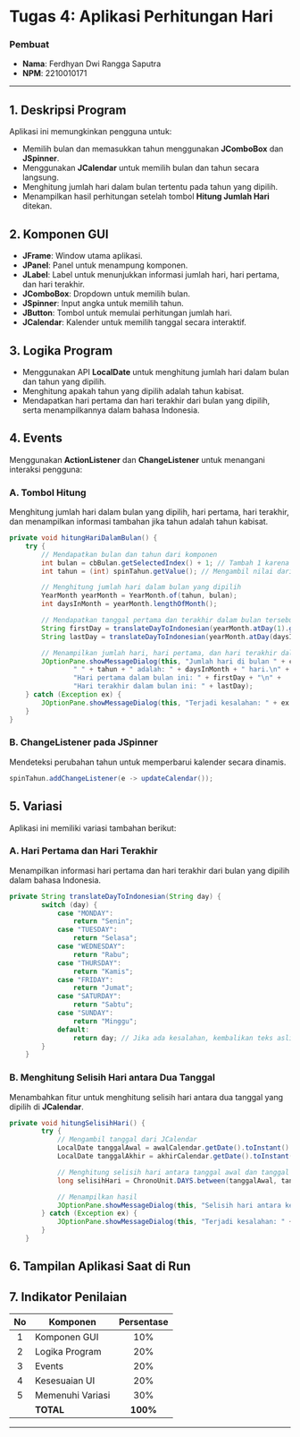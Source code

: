# Tugas 4: Aplikasi Perhitungan Hari

### Pembuat
- **Nama**: Ferdhyan Dwi Rangga Saputra
- **NPM**: 2210010171

---

## 1. Deskripsi Program
Aplikasi ini memungkinkan pengguna untuk:
- Memilih bulan dan memasukkan tahun menggunakan **JComboBox** dan **JSpinner**.
- Menggunakan **JCalendar** untuk memilih bulan dan tahun secara langsung.
- Menghitung jumlah hari dalam bulan tertentu pada tahun yang dipilih.
- Menampilkan hasil perhitungan setelah tombol **Hitung Jumlah Hari** ditekan.

## 2. Komponen GUI
- **JFrame**: Window utama aplikasi.
- **JPanel**: Panel untuk menampung komponen.
- **JLabel**: Label untuk menunjukkan informasi jumlah hari, hari pertama, dan hari terakhir.
- **JComboBox**: Dropdown untuk memilih bulan.
- **JSpinner**: Input angka untuk memilih tahun.
- **JButton**: Tombol untuk memulai perhitungan jumlah hari.
- **JCalendar**: Kalender untuk memilih tanggal secara interaktif.

## 3. Logika Program
- Menggunakan API **LocalDate** untuk menghitung jumlah hari dalam bulan dan tahun yang dipilih.
- Menghitung apakah tahun yang dipilih adalah tahun kabisat.
- Mendapatkan hari pertama dan hari terakhir dari bulan yang dipilih, serta menampilkannya dalam bahasa Indonesia.

## 4. Events
Menggunakan **ActionListener** dan **ChangeListener** untuk menangani interaksi pengguna:

### A. Tombol Hitung
Menghitung jumlah hari dalam bulan yang dipilih, hari pertama, hari terakhir, dan menampilkan informasi tambahan jika tahun adalah tahun kabisat.

```java
private void hitungHariDalamBulan() {
    try {
        // Mendapatkan bulan dan tahun dari komponen
        int bulan = cbBulan.getSelectedIndex() + 1; // Tambah 1 karena bulan dimulai dari 0
        int tahun = (int) spinTahun.getValue(); // Mengambil nilai dari JSpinner

        // Menghitung jumlah hari dalam bulan yang dipilih
        YearMonth yearMonth = YearMonth.of(tahun, bulan);
        int daysInMonth = yearMonth.lengthOfMonth();

        // Mendapatkan tanggal pertama dan terakhir dalam bulan tersebut
        String firstDay = translateDayToIndonesian(yearMonth.atDay(1).getDayOfWeek().toString()); // Hari pertama
        String lastDay = translateDayToIndonesian(yearMonth.atDay(daysInMonth).getDayOfWeek().toString()); // Hari terakhir

        // Menampilkan jumlah hari, hari pertama, dan hari terakhir dalam bulan
        JOptionPane.showMessageDialog(this, "Jumlah hari di bulan " + cbBulan.getSelectedItem() +
                " " + tahun + " adalah: " + daysInMonth + " hari.\n" +
                "Hari pertama dalam bulan ini: " + firstDay + "\n" +
                "Hari terakhir dalam bulan ini: " + lastDay);
    } catch (Exception ex) {
        JOptionPane.showMessageDialog(this, "Terjadi kesalahan: " + ex.getMessage());
    }
}
```  

### B. ChangeListener pada JSpinner
Mendeteksi perubahan tahun untuk memperbarui kalender secara dinamis.

```java
spinTahun.addChangeListener(e -> updateCalendar());
```

## 5. Variasi
Aplikasi ini memiliki variasi tambahan berikut:

### A. Hari Pertama dan Hari Terakhir
Menampilkan informasi hari pertama dan hari terakhir dari bulan yang dipilih dalam bahasa Indonesia.

```java
private String translateDayToIndonesian(String day) {
        switch (day) {
            case "MONDAY":
                return "Senin";
            case "TUESDAY":
                return "Selasa";
            case "WEDNESDAY":
                return "Rabu";
            case "THURSDAY":
                return "Kamis";
            case "FRIDAY":
                return "Jumat";
            case "SATURDAY":
                return "Sabtu";
            case "SUNDAY":
                return "Minggu";
            default:
                return day; // Jika ada kesalahan, kembalikan teks aslinya
        }
    }
```

### B. Menghitung Selisih Hari antara Dua Tanggal
Menambahkan fitur untuk menghitung selisih hari antara dua tanggal yang dipilih di **JCalendar**.

```java
private void hitungSelisihHari() {
        try {
            // Mengambil tanggal dari JCalendar
            LocalDate tanggalAwal = awalCalendar.getDate().toInstant().atZone(ZoneId.systemDefault()).toLocalDate();
            LocalDate tanggalAkhir = akhirCalendar.getDate().toInstant().atZone(ZoneId.systemDefault()).toLocalDate();

            // Menghitung selisih hari antara tanggal awal dan tanggal akhir
            long selisihHari = ChronoUnit.DAYS.between(tanggalAwal, tanggalAkhir);

            // Menampilkan hasil
            JOptionPane.showMessageDialog(this, "Selisih hari antara kedua tanggal adalah: " + selisihHari + " hari.");
        } catch (Exception ex) {
            JOptionPane.showMessageDialog(this, "Terjadi kesalahan: " + ex.getMessage());
        }
    }

```

## 6. Tampilan Aplikasi Saat di Run



## 7. Indikator Penilaian

| No  | Komponen          | Persentase |
| :-: | ------------------ | :--------: |
|  1  | Komponen GUI      |     10%    |
|  2  | Logika Program    |     20%    |
|  3  | Events            |     20%    |
|  4  | Kesesuaian UI     |     20%    |
|  5  | Memenuhi Variasi  |     30%    |
|     | **TOTAL**         |  **100%**  |

--- 
